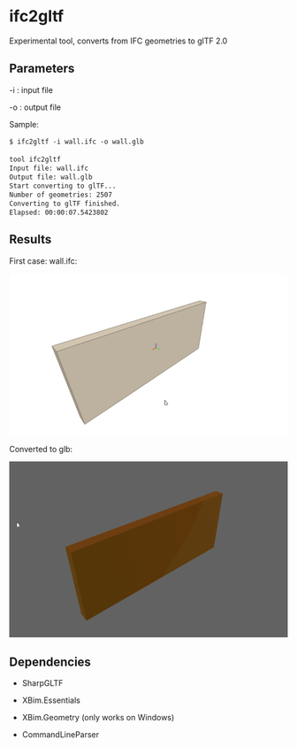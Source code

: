 # ifc2gltf

Experimental tool, converts from IFC geometries to glTF 2.0

## Parameters

-i : input file

-o : output file

Sample:

```
$ ifc2gltf -i wall.ifc -o wall.glb

tool ifc2gltf
Input file: wall.ifc
Output file: wall.glb
Start converting to glTF...
Number of geometries: 2507
Converting to glTF finished.
Elapsed: 00:00:07.5423802
```

## Results

First case: wall.ifc:

<img src= "wall_ifc.png"/>

Converted to glb:

<img src= "wall_glb.png"/>

## Dependencies

- SharpGLTF

- XBim.Essentials

- XBim.Geometry (only works on Windows)

- CommandLineParser

